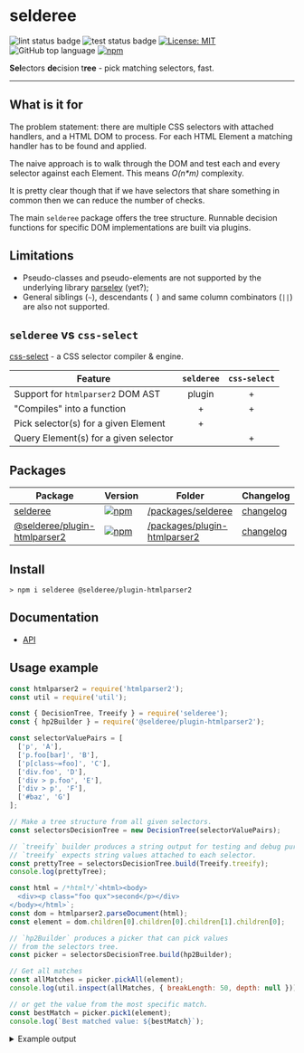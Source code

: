 # selderee

![lint status badge](https://github.com/mxxii/selderee/workflows/lint/badge.svg)
![test status badge](https://github.com/mxxii/selderee/workflows/test/badge.svg)
[![License: MIT](https://img.shields.io/badge/license-MIT-green.svg)](https://github.com/mxxii/selderee/blob/main/LICENSE)
![GitHub top language](https://img.shields.io/github/languages/top/mxxii/selderee)
[![npm](https://img.shields.io/npm/dw/selderee?color=informational&logo=npm)](https://www.npmjs.com/package/selderee)

**Sel**ectors **de**cision t**ree** - pick matching selectors, fast.

----


## What is it for

The problem statement: there are multiple CSS selectors with attached handlers, and a HTML DOM to process. For each HTML Element a matching handler has to be found and applied.

The naive approach is to walk through the DOM and test each and every selector against each Element. This means *O(n\*m)* complexity.

It is pretty clear though that if we have selectors that share something in common then we can reduce the number of checks.

The main `selderee` package offers the tree structure. Runnable decision functions for specific DOM implementations are built via plugins.


## Limitations

- Pseudo-classes and pseudo-elements are not supported by the underlying library [parseley](https://github.com/mxxii/parseley) (yet?);
- General siblings (`~`), descendants (` `) and same column combinators (`||`) are also not supported.


## `selderee` vs `css-select`

[css-select](https://github.com/fb55/css-select) - a CSS selector compiler & engine.

| Feature                               | `selderee` | `css-select` |
| ------------------------------------- | :--------: | :----------: |
| Support for `htmlparser2` DOM AST     | plugin     | +            |
| "Compiles" into a function            | +          | +            |
| Pick selector(s) for a given Element  | +          |              |
| Query Element(s) for a given selector |            | +            |


## Packages

| Package   | Version   | Folder    | Changelog |
| --------- | --------- | --------- | --------- |
| [selderee](https://www.npmjs.com/package/selderee) | [![npm](https://img.shields.io/npm/v/selderee?logo=npm)](https://www.npmjs.com/package/selderee) | [/packages/selderee](https://github.com/mxxii/selderee/tree/main/packages/selderee/) | [changelog](https://github.com/mxxii/selderee/blob/main/packages/selderee/CHANGELOG.md) |
| [@selderee/plugin-htmlparser2](https://www.npmjs.com/package/@selderee/plugin-htmlparser2) | [![npm](https://img.shields.io/npm/v/@selderee/plugin-htmlparser2?logo=npm)](https://www.npmjs.com/package/@selderee/plugin-htmlparser2) | [/packages/plugin-htmlparser2](https://github.com/mxxii/selderee/tree/main/packages/plugin-htmlparser2/) | [changelog](https://github.com/mxxii/selderee/blob/main/packages/plugin-htmlparser2/CHANGELOG.md) |


## Install

```shell
> npm i selderee @selderee/plugin-htmlparser2
```


## Documentation

- [API](https://github.com/mxxii/selderee/blob/main/docs/index.md)


## Usage example

```js
const htmlparser2 = require('htmlparser2');
const util = require('util');

const { DecisionTree, Treeify } = require('selderee');
const { hp2Builder } = require('@selderee/plugin-htmlparser2');

const selectorValuePairs = [
  ['p', 'A'],
  ['p.foo[bar]', 'B'],
  ['p[class~=foo]', 'C'],
  ['div.foo', 'D'],
  ['div > p.foo', 'E'],
  ['div > p', 'F'],
  ['#baz', 'G']
];

// Make a tree structure from all given selectors.
const selectorsDecisionTree = new DecisionTree(selectorValuePairs);

// `treeify` builder produces a string output for testing and debug purposes.
// `treeify` expects string values attached to each selector.
const prettyTree = selectorsDecisionTree.build(Treeify.treeify);
console.log(prettyTree);

const html = /*html*/`<html><body>
  <div><p class="foo qux">second</p></div>
</body></html>`;
const dom = htmlparser2.parseDocument(html);
const element = dom.children[0].children[0].children[1].children[0];

// `hp2Builder` produces a picker that can pick values
// from the selectors tree.
const picker = selectorsDecisionTree.build(hp2Builder);

// Get all matches
const allMatches = picker.pickAll(element);
console.log(util.inspect(allMatches, { breakLength: 50, depth: null }));

// or get the value from the most specific match.
const bestMatch = picker.pick1(element);
console.log(`Best matched value: ${bestMatch}`);
```

<details><summary>Example output</summary>

```text
▽
├─◻ Tag name
│ ╟─◇ = p
│ ║ ┠─▣ Attr value: class
│ ║ ┃ ╙─◈ ~= "foo"
│ ║ ┃   ┠─◨ Attr presence: bar
│ ║ ┃   ┃ ┖─◁ #1 [0,2,1] B
│ ║ ┃   ┠─◁ #2 [0,1,1] C
│ ║ ┃   ┖─◉ Push element: >
│ ║ ┃     └─◻ Tag name
│ ║ ┃       ╙─◇ = div
│ ║ ┃         ┖─◁ #4 [0,1,2] E
│ ║ ┠─◁ #0 [0,0,1] A
│ ║ ┖─◉ Push element: >
│ ║   └─◻ Tag name
│ ║     ╙─◇ = div
│ ║       ┖─◁ #5 [0,0,2] F
│ ╙─◇ = div
│   ┖─▣ Attr value: class
│     ╙─◈ ~= "foo"
│       ┖─◁ #3 [0,1,1] D
└─▣ Attr value: id
  ╙─◈ = "baz"
    ┖─◁ #6 [1,0,0] G
[ { index: 2, value: 'C', specificity: [ 0, 1, 1 ] },
  { index: 4, value: 'E', specificity: [ 0, 1, 2 ] },
  { index: 0, value: 'A', specificity: [ 0, 0, 1 ] },
  { index: 5, value: 'F', specificity: [ 0, 0, 2 ] } ]
Best matched value: E
```

*Some gotcha: you may notice the check for `#baz` has to be performed every time the decision tree is called. If it happens to be `p#baz` or `div#baz` or even `.foo#baz` - it would be much better to write it like this. Deeper, narrower tree means less checks on average. (in case of `.foo#baz` the class check might finally outweigh the tag name check and rebalance the tree.)*

</details>
